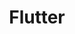 ---
cloudinary_convert: false
published: published
slug: flutter
title: Flutter
start: January 01, 2000
---